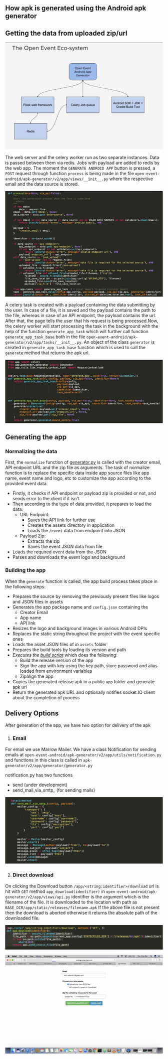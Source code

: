 ## How apk is generated using the Android apk generator

## **Getting the data from uploaded zip/url**

![Apk Generator](images/androidgenerator.png)

The web server and the celery worker run as two separate instances. Data is passed between them via redis. Jobs with payload are added to redis by the web app.
The moment the `GENERATE ANDROID APP` button is pressed, a `POST` request through function `process` is being made in the file `open-event-android/apk-generator/v2/app/views/__init__.py` where the respective email and the data source is stored.

![Generator Process](images/generator.jpeg)

A celery task is created with a payload containing the data submitting by the user. In case of a file, it is saved and the payload contains the path to the file, whereas in case of an API endpoint, the payload contains the url.
After that, the page tells the user that his request is being processed.Now, the celery worker will start processing the task in the background with the help of the function `generate_app_task` which will further call function `generate_app_task_base` both in the file `open-event-android/apk-generator/v2/app/tasks/__init__.py`. An object of the class `generator` is created in `generate_app_task_base` function which is used to call the `generate` method that returns the apk url.

![Celery Task](images/celery_task.jpeg)

## **Generating the app**

### Normalizing the data

First, the `normalize` function of [generator.py](../apk-generator/v2/app/generator/generator.py) is called with the creator email, API endpoint URL and the zip file as arguments. The task of normalize function is to replace the specific data inside app source files like app name, event name and logo, etc to customize the app according to the provided event data.
- Firstly, it checks if API endpoint or payload zip is provided or not, and sends error to the client if it isn't
- Then according to the type of data provided, it prepares to load the data:  
    - URL Endpoint:
        - Saves the API link for further use
        - Creates the assets directory in application
        - Loads the `/event` data from endpoint into JSON  
    - Payload Zip:
        - Extracts the zip
        - Saves the event JSON data from file
- Loads the required event data from the JSON
- Parses and downloads the event logo and background

### Building the app

When the `generate` function is called, the app build process takes place in the following steps:
- Prepares the source by removing the previously present files like logos and JSON files in assets
- Generates the app package name and `config.json` containing the
    - Creator Email
    - App name
    - API link
- Resizes the logo and background images in various Android DPIs
- Replaces the static string throughout the project with the event specific ones
- Loads the asset JSON files of in `assets` folder
- Prepares the build tools by loading its version and path
- *Executes the [build script](../apk-generator/v2/scripts/build_apk.sh)* which does the following:
    - Build the release version of the app
    - Sign the app with key using the key path, store password and alias loaded from environment variables
    - Zipalign the app
- Copies the generated release apk in a public `app` folder and generate apk url
- Return the generated apk URL and optionally notifies socket.IO client about the completion of process

## **Delivery Options**

After generation of the app, we have two option for delivery of the apk

 1. ### Email
  For email we use Marrow Mailer. We have a class Notification for sending emails at 
 `open-event-android/apk-generator/v2/app/utils/notification.py` and functions in this class is called in `apk-generator/v2/app/generator/generator.py`
  
notification.py has two functions 
- send  (under development)
- send_mail_via_smtp_  (for sending mails)
    
![Mailing Code](images/mailcode.png)

2. ### Direct download 
On clicking the Download button `/app/<string:identifier>/download` url is hit with `GET` method `app_download(identifier)` in `open-event-android/apk-generator/v2/app/views/api.py`
identifier is the argument which is the filename of the file.
It is downloaded to the location with path as  `BASE_DIR/app/static/releases/filename.apk`
If the above file is not present then the download is aborted otherwise it returns the absolute path of the downloaded file.

![App Download Code](images/downloadapp.png)

![Webapp Working](images/webapp.gif)
